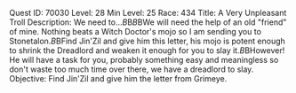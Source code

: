 Quest ID: 70030
Level: 28
Min Level: 25
Race: 434
Title: A Very Unpleasant Troll
Description: We need to...$B$B<the old orc sighs>$B$BWe will need the help of an old "friend" of mine. Nothing beats a Witch Doctor's mojo so I am sending you to Stonetalon.$B$BFind Jin'Zil and give him this letter, his mojo is potent enough to shrink the Dreadlord and weaken it enough for you to slay it.$B$BHowever! He will have a task for you, probably something easy and meaningless so don't waste too much time over there, we have a dreadlord to slay.
Objective: Find Jin'Zil and give him the letter from Grimeye.
